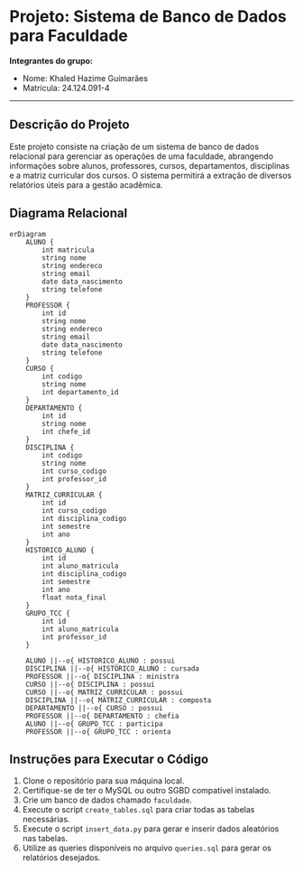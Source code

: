 # Projeto: Sistema de Banco de Dados para Faculdade

**Integrantes do grupo:**
- Nome: Khaled Hazime Guimarães
- Matrícula: 24.124.091-4

---

## Descrição do Projeto
Este projeto consiste na criação de um sistema de banco de dados relacional para gerenciar as operações de uma faculdade, abrangendo informações sobre alunos, professores, cursos, departamentos, disciplinas e a matriz curricular dos cursos. O sistema permitirá a extração de diversos relatórios úteis para a gestão acadêmica.

## Diagrama Relacional

```mermaid
erDiagram
    ALUNO {
        int matricula
        string nome
        string endereco
        string email
        date data_nascimento
        string telefone
    }
    PROFESSOR {
        int id
        string nome
        string endereco
        string email
        date data_nascimento
        string telefone
    }
    CURSO {
        int codigo
        string nome
        int departamento_id
    }
    DEPARTAMENTO {
        int id
        string nome
        int chefe_id
    }
    DISCIPLINA {
        int codigo
        string nome
        int curso_codigo
        int professor_id
    }
    MATRIZ_CURRICULAR {
        int id
        int curso_codigo
        int disciplina_codigo
        int semestre
        int ano
    }
    HISTORICO_ALUNO {
        int id
        int aluno_matricula
        int disciplina_codigo
        int semestre
        int ano
        float nota_final
    }
    GRUPO_TCC {
        int id
        int aluno_matricula
        int professor_id
    }

    ALUNO ||--o{ HISTORICO_ALUNO : possui
    DISCIPLINA ||--o{ HISTORICO_ALUNO : cursada
    PROFESSOR ||--o{ DISCIPLINA : ministra
    CURSO ||--o{ DISCIPLINA : possui
    CURSO ||--o{ MATRIZ_CURRICULAR : possui
    DISCIPLINA ||--o{ MATRIZ_CURRICULAR : composta
    DEPARTAMENTO ||--o{ CURSO : possui
    PROFESSOR ||--o{ DEPARTAMENTO : chefia
    ALUNO ||--o{ GRUPO_TCC : participa
    PROFESSOR ||--o{ GRUPO_TCC : orienta
```

## Instruções para Executar o Código
1. Clone o repositório para sua máquina local.
2. Certifique-se de ter o MySQL ou outro SGBD compatível instalado.
3. Crie um banco de dados chamado `faculdade`.
4. Execute o script `create_tables.sql` para criar todas as tabelas necessárias.
5. Execute o script `insert_data.py` para gerar e inserir dados aleatórios nas tabelas.
6. Utilize as queries disponíveis no arquivo `queries.sql` para gerar os relatórios desejados.